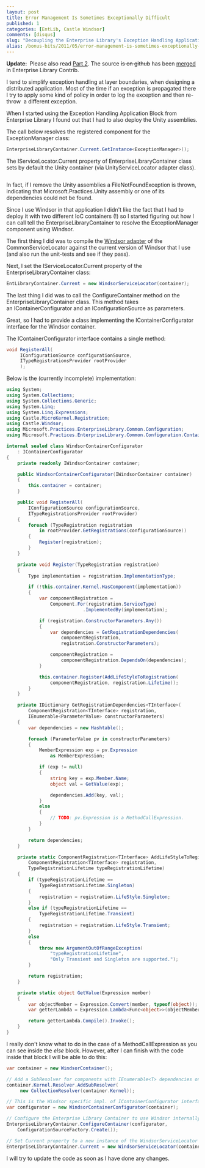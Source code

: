 ```yaml
---
layout: post
title: Error Management Is Sometimes Exceptionally Difficult
published: 1
categories: [EntLib, Castle Windsor]
comments: [disqus]
slug: "Decoupling the Enterprise Library's Exception Handling Application Block from Unity."
alias: /bonus-bits/2011/05/error-management-is-sometimes-exceptionally-difficult.html
---
```

<p><strong>Update:&nbsp;</strong>&nbsp;Please also read <a title="Enterprise Library IContainerConfigurator implementation for Windsor" href="http://www.nikosbaxevanis.com/bonus-bits/2011/05/enterpriselibrary-and-windsorcontainerconfigurator.html" target="_blank">Part 2</a>. The source <del>is on github</del> has been <a href="http://entlibcontrib.codeplex.com/SourceControl/changeset/63545">merged</a> in Enterprise Library Contrib.</p>
<p>I tend to simplify exception handling at layer boundaries, when&nbsp;designing a distributed application. Most of the time if an exception is propagated there I try to apply some kind of policy in order to log the exception and then re-throw&nbsp;&nbsp;a different exception.</p>
<p>When I started using the<span>&nbsp;Exception Handling Application Block from Enterprise Library I found out that I had to also deploy the Unity assemblies. </span></p>
<p><span>The call below resolves the registered component for the ExceptionManager class:</span></p>

```c#
EnterpriseLibraryContainer.Current.GetInstance<ExceptionManager>();
```

<p>The IServiceLocator.Current property of EnterpriseLibraryContainer class sets by default the Unity container (via UnityServiceLocator adapter class).</p>
<p><img src="http://farm9.staticflickr.com/8508/8398554996_e06fa74d80_b.jpg" alt="" /></p>
<p>In fact, if I remove the Unity assemblies a FileNotFoundException is thrown, indicating that&nbsp;Microsoft.Practices.Unity assembly or one of its dependencies could not be found.</p>
<p>Since I use Windsor in that application I didn't like the fact that I had to deploy it with two different IoC containers (!) so I started figuring out how I can call tell the EnterpriseLibraryContainer to resolve the ExceptionManager component using Windsor.</p>
<p>The first thing I did was to compile the&nbsp;<a title="Castle Windsor Adapter - CommonServiceLocator" href="http://commonservicelocator.codeplex.com/wikipage?title=Castle%20Windsor%20Adapter&amp;referringTitle=Home" target="_blank">Windsor adapter</a> of the CommonServiceLocator against the current version of Windsor that I use (and also run the unit-tests and see if they pass).</p>
<p>Next, I set the IServiceLocator.Current property of the EnterpriseLibraryContainer class:</p>

```c#
EntLibraryContainer.Current = new WindsorServiceLocator(container);
```

<p>The last thing I did was to call the ConfigureContainer method on the EnterpriseLibraryContainer class. This method takes an&nbsp;IContainerConfigurator and an IConfigurationSource as parameters.</p>
<p>Great, so I had to provide a class implementing the IContainerConfigurator interface for the Windsor container.</p>
<p>The IContainerConfigurator interface contains a single method:&nbsp;</p>

```c#
void RegisterAll(
     IConfigurationSource configurationSource,        
     ITypeRegistrationsProvider rootProvider
     );
```

<p>Below is the (currently incomplete) implementation:</p>

```c#
using System;
using System.Collections;
using System.Collections.Generic;
using System.Linq;
using System.Linq.Expressions;
using Castle.MicroKernel.Registration;
using Castle.Windsor;
using Microsoft.Practices.EnterpriseLibrary.Common.Configuration;
using Microsoft.Practices.EnterpriseLibrary.Common.Configuration.ContainerModel;

internal sealed class WindsorContainerConfigurator
    : IContainerConfigurator
{
    private readonly IWindsorContainer container;

    public WindsorContainerConfigurator(IWindsorContainer container)
    {
        this.container = container;
    }

    public void RegisterAll(
        IConfigurationSource configurationSource,
        ITypeRegistrationsProvider rootProvider)
    {
        foreach (TypeRegistration registration 
            in rootProvider.GetRegistrations(configurationSource))
        {
            Register(registration);
        }
    }

    private void Register(TypeRegistration registration)
    {
        Type implementation = registration.ImplementationType;

        if (!this.container.Kernel.HasComponent(implementation))
        {
            var componentRegistration =
                Component.For(registration.ServiceType)
                            .ImplementedBy(implementation);

            if (registration.ConstructorParameters.Any())
            {
                var dependencies = GetRegistrationDependencies(
                    componentRegistration, 
                    registration.ConstructorParameters);

                componentRegistration = 
                    componentRegistration.DependsOn(dependencies);
            }

            this.container.Register(AddLifeStyleToRegistration(
                componentRegistration, registration.Lifetime));
        }
    }

    private IDictionary GetRegistrationDependencies<TInterface>(
        ComponentRegistration<TInterface> registration,
        IEnumerable<ParameterValue> constructorParameters)
    {
        var dependencies = new Hashtable();

        foreach (ParameterValue pv in constructorParameters)
        {
            MemberExpression exp = pv.Expression
                as MemberExpression;

            if (exp != null)
            {
                string key = exp.Member.Name;
                object val = GetValue(exp);

                dependencies.Add(key, val);
            }
            else
            {
                // TODO: pv.Expression is a MethodCallExpression.
            }
        }

        return dependencies;
    }

    private static ComponentRegistration<TInterface> AddLifeStyleToRegistration<TInterface>(
        ComponentRegistration<TInterface> registration, 
        TypeRegistrationLifetime typeRegistrationLifetime)
    {
        if (typeRegistrationLifetime == 
            TypeRegistrationLifetime.Singleton)
        {
            registration = registration.LifeStyle.Singleton;
        }
        else if (typeRegistrationLifetime == 
            TypeRegistrationLifetime.Transient)
        {
            registration = registration.LifeStyle.Transient;
        }
        else
        {
            throw new ArgumentOutOfRangeException(
                "typeRegistrationLifetime", 
                "Only Transient and Singleton are supported.");
        }

        return registration;
    }

    private static object GetValue(Expression member)
    {
        var objectMember = Expression.Convert(member, typeof(object));
        var getterLambda = Expression.Lambda<Func<object>>(objectMember);

        return getterLambda.Compile().Invoke();
    }
}
```
      
<p>I really don't know what to do in the case of a MethodCallExpression as you can see inside the <em>else</em> block. However, after I can finish with the code inside that block I will be able to do this:</p>

```c#
var container = new WindsorContainer();

// Add a SubResolver for components with IEnumerable<T> dependencies on .ctors.
container.Kernel.Resolver.AddSubResolver(
     new CollectionResolver(container.Kernel));

// This is the Windsor specific impl. of IContainerConfigurator interface.
var configurator = new WindsorContainerConfigurator(container);

// Configure the Enterprise Library Container to use Windsor internally.
EnterpriseLibraryContainer.ConfigureContainer(configurator, 
    ConfigurationSourceFactory.Create());

// Set Current property to a new instance of the WindsorServiceLocator adapter.
EnterpriseLibraryContainer.Current = new WindsorServiceLocator(container);
```
      
<p>I will try to update the code as soon as I have done any changes.</p>

